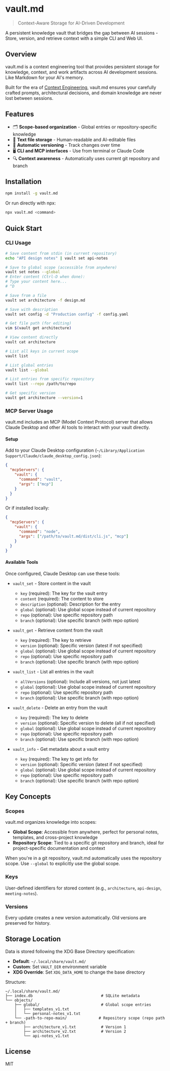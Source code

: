 # vault.md

> Context-Aware Storage for AI-Driven Development

A persistent knowledge vault that bridges the gap between AI sessions - Store, version, and retrieve context with a simple CLI and Web UI.

## Overview

vault.md is a context engineering tool that provides persistent storage for knowledge, context, and work artifacts across AI development sessions. Like Markdown for your AI's memory.

Built for the era of [Context Engineering](https://x.com/karpathy/status/1937902205765607626), vault.md ensures your carefully crafted prompts, architectural decisions, and domain knowledge are never lost between sessions.

## Features

- 🗂️ **Scope-based organization** - Global entries or repository-specific knowledge
- 📝 **Text file storage** - Human-readable and AI-editable files
- 🔄 **Automatic versioning** - Track changes over time
- 🖥️ **CLI and MCP interfaces** - Use from terminal or Claude Code
- 🔍 **Context awareness** - Automatically uses current git repository and branch

## Installation

```bash
npm install -g vault.md
```

Or run directly with npx:

```bash
npx vault.md <command>
```

## Quick Start

### CLI Usage

```bash
# Save content from stdin (in current repository)
echo "API design notes" | vault set api-notes

# Save to global scope (accessible from anywhere)
vault set notes --global
# Enter content (Ctrl-D when done):
# Type your content here...
# ^D

# Save from a file
vault set architecture -f design.md

# Save with description
vault set config -d "Production config" -f config.yaml

# Get file path (for editing)
vim $(vault get architecture)

# View content directly
vault cat architecture

# List all keys in current scope
vault list

# List global entries
vault list --global

# List entries from specific repository
vault list --repo /path/to/repo

# Get specific version
vault get architecture --version=1
```

### MCP Server Usage

vault.md includes an MCP (Model Context Protocol) server that allows Claude Desktop and other AI tools to interact with your vault directly.

#### Setup

Add to your Claude Desktop configuration (`~/Library/Application Support/Claude/claude_desktop_config.json`):

```json
{
  "mcpServers": {
    "vault": {
      "command": "vault",
      "args": ["mcp"]
    }
  }
}
```

Or if installed locally:

```json
{
  "mcpServers": {
    "vault": {
      "command": "node",
      "args": ["/path/to/vault.md/dist/cli.js", "mcp"]
    }
  }
}
```

#### Available Tools

Once configured, Claude Desktop can use these tools:

- `vault_set` - Store content in the vault
  - `key` (required): The key for the vault entry
  - `content` (required): The content to store
  - `description` (optional): Description for the entry
  - `global` (optional): Use global scope instead of current repository
  - `repo` (optional): Use specific repository path
  - `branch` (optional): Use specific branch (with repo option)

- `vault_get` - Retrieve content from the vault
  - `key` (required): The key to retrieve
  - `version` (optional): Specific version (latest if not specified)
  - `global` (optional): Use global scope instead of current repository
  - `repo` (optional): Use specific repository path
  - `branch` (optional): Use specific branch (with repo option)

- `vault_list` - List all entries in the vault
  - `allVersions` (optional): Include all versions, not just latest
  - `global` (optional): Use global scope instead of current repository
  - `repo` (optional): Use specific repository path
  - `branch` (optional): Use specific branch (with repo option)

- `vault_delete` - Delete an entry from the vault
  - `key` (required): The key to delete
  - `version` (optional): Specific version to delete (all if not specified)
  - `global` (optional): Use global scope instead of current repository
  - `repo` (optional): Use specific repository path
  - `branch` (optional): Use specific branch (with repo option)

- `vault_info` - Get metadata about a vault entry
  - `key` (required): The key to get info for
  - `version` (optional): Specific version (latest if not specified)
  - `global` (optional): Use global scope instead of current repository
  - `repo` (optional): Use specific repository path
  - `branch` (optional): Use specific branch (with repo option)

## Key Concepts

### Scopes

vault.md organizes knowledge into scopes:

- **Global Scope**: Accessible from anywhere, perfect for personal notes, templates, and cross-project knowledge
- **Repository Scope**: Tied to a specific git repository and branch, ideal for project-specific documentation and context

When you're in a git repository, vault.md automatically uses the repository scope. Use `--global` to explicitly use the global scope.

### Keys

User-defined identifiers for stored content (e.g., `architecture`, `api-design`, `meeting-notes`).

### Versions

Every update creates a new version automatically. Old versions are preserved for history.

## Storage Location

Data is stored following the XDG Base Directory specification:

- **Default**: `~/.local/share/vault.md/`
- **Custom**: Set `VAULT_DIR` environment variable
- **XDG Override**: Set `XDG_DATA_HOME` to change the base directory

Structure:

```text
~/.local/share/vault.md/
├── index.db                              # SQLite metadata
└── objects/
    ├── global/                           # Global scope entries
    │   ├── templates_v1.txt
    │   └── personal-notes_v1.txt
    └── -path-to-repo-main/              # Repository scope (repo path + branch)
        ├── architecture_v1.txt           # Version 1
        ├── architecture_v2.txt           # Version 2
        └── api-notes_v1.txt
```

## License

MIT
